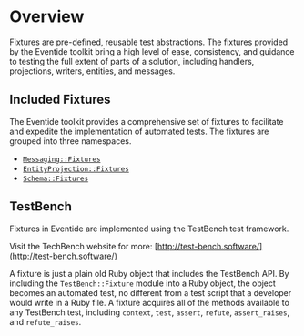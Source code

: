 # Overview

Fixtures are pre-defined, reusable test abstractions. The fixtures provided by the Eventide toolkit bring a high level of ease, consistency, and guidance to testing the full extent of parts of a solution, including handlers, projections, writers, entities, and messages.

## Included Fixtures

The Eventide toolkit provides a comprehensive set of fixtures to facilitate and expedite the implementation of automated tests. The fixtures are grouped into three namespaces.

- [`Messaging::Fixtures`](./messaging-fixtures.md)
- [`EntityProjection::Fixtures`](./projection-fixtures.md)
- [`Schema::Fixtures`](schema-fixtures.md)

## TestBench

Fixtures in Eventide are implemented using the TestBench test framework.

Visit the TechBench website for more: [http://test-bench.software/](http://test-bench.software/)

A fixture is just a plain old Ruby object that includes the TestBench API. By including the `TestBench::Fixture` module into a Ruby object, the object becomes an automated test, no different from a test script that a developer would write in a Ruby file. A fixture acquires all of the methods available to any TestBench test, including `context`, `test`, `assert`, `refute`, `assert_raises`, and `refute_raises`.
